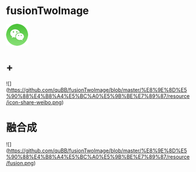 # fusionTwoImage

![](https://github.com/quBB/fusionTwoImage/blob/master/%E8%9E%8D%E5%90%88%E4%B8%A4%E5%BC%A0%E5%9B%BE%E7%89%87/resource/icon-share-wechat.png)

# +

![] (https://github.com/quBB/fusionTwoImage/blob/master/%E8%9E%8D%E5%90%88%E4%B8%A4%E5%BC%A0%E5%9B%BE%E7%89%87/resource/icon-share-weibo.png)

# 融合成

![] (https://github.com/quBB/fusionTwoImage/blob/master/%E8%9E%8D%E5%90%88%E4%B8%A4%E5%BC%A0%E5%9B%BE%E7%89%87/resource/fusion.png)